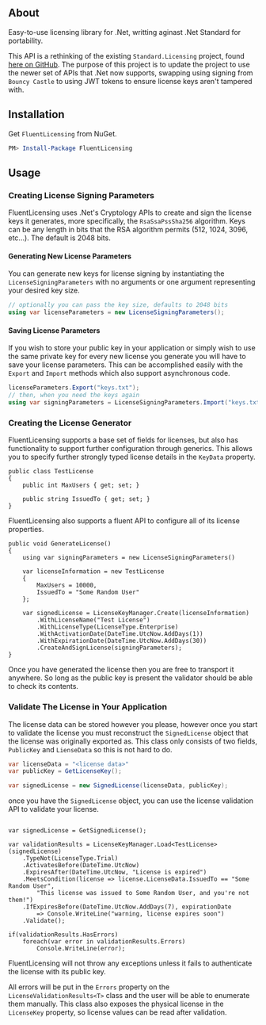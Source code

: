 ﻿## About

Easy-to-use licensing library for .Net, writting aginast .Net Standard for portability.

This API is a rethinking of the existing `Standard.Licensing` project, found [here on GitHub](https://github.com/junian/Standard.Licensing). The purpose of this project is to update the project to use the newer set of APIs that .Net now supports, swapping using signing from `Bouncy Castle` to using JWT tokens to ensure license keys aren't tampered with.

## Installation

Get `FluentLicensing` from NuGet.

```powershell
PM> Install-Package FluentLicensing
```

## Usage

### Creating License Signing Parameters

FluentLicensing uses .Net's Cryptology APIs to create and sign the license keys it generates, more specifically, the `RsaSsaPssSha256` algorithm. Keys can be any length in bits that the RSA algorithm permits (512, 1024, 3096, etc...). The default is 2048 bits.

#### Generating New License Parameters

You can generate new keys for license signing by instantiating the `LicenseSigningParameters` with no arguments or one argument representing your desired key size.

```csharp
// optionally you can pass the key size, defaults to 2048 bits
using var licenseParameters = new LicenseSigningParameters();
```

#### Saving License Parameters

If you wish to store your public key in your application or simply wish to use the same private key for every new license you generate you will have to save your license parameters. This can be accomplished easily with the `Export` and `Import` methods which also support asynchronous code.

```csharp
licenseParameters.Export("keys.txt");
// then, when you need the keys again
using var signingParameters = LicenseSigningParameters.Import("keys.txt");
```

### Creating the License Generator

FluentLicensing supports a base set of fields for licenses, but also has functionality to support further configuration through generics. This allows you to specify further strongly typed license details in the `KeyData` property.

```Csharp
public class TestLicense 
{
    public int MaxUsers { get; set; }

    public string IssuedTo { get; set; }
}
```

FluentLicensing also supports a fluent API to configure all of its license properties.

```CSharp
public void GenerateLicense() 
{
    using var signingParameters = new LicenseSigningParameters()

    var licenseInformation = new TestLicense
    {
        MaxUsers = 10000,
        IssuedTo = "Some Random User"
    };

    var signedLicense = LicenseKeyManager.Create(licenseInformation)
        .WithLicenseName("Test License")
        .WithLicenseType(LicenseType.Enterprise)
        .WithActivationDate(DateTime.UtcNow.AddDays(1))
        .WithExpirationDate(DateTime.UtcNow.AddDays(30))
        .CreateAndSignLicense(signingParameters);
}
```

Once you have generated the license then you are free to transport it anywhere. So long as the public key is present the validator should be able to check its contents.

### Validate The License in Your Application

The license data can be stored however you please, however once you start to validate the license you must reconstruct the `SignedLicense` object that the license was originally exported as. This class only consists of two fields, `PublicKey` and `LienseData` so this is not hard to do.

```csharp
var licenseData = "<license data>"
var publicKey = GetLicenseKey();

var signedLicense = new SignedLicense(licenseData, publicKey);
```

once you have the `SignedLicense` object, you can use the license validation API to validate your license.

```Csharp

var signedLicense = GetSignedLicense();

var validationResults = LicenseKeyManager.Load<TestLicense>(signedLicense)
    .TypeNot(LicenseType.Trial)
    .ActivatesBefore(DateTime.UtcNow)
    .ExpiresAfter(DateTime.UtcNow, "License is expired")
    .MeetsCondition(license => license.LicenseData.IssuedTo == "Some Random User",
        "This license was issued to Some Random User, and you're not them!")
    .IfExpiresBefore(DateTime.UtcNow.AddDays(7), expirationDate 
        => Console.WriteLine("warning, license expires soon")
    .Validate();

if(validationResults.HasErrors)
    foreach(var error in validationResults.Errors)
        Console.WriteLine(error);
```

FluentLicensing will not throw any exceptions unless it fails to authenticate the license with its public key.

All errors will be put in the `Errors` property on the `LicenseValidationResults<T>` class and the user will be able to enumerate them manually. This class also exposes the physical license in the `LicenseKey` property, so license values can be read after validation.